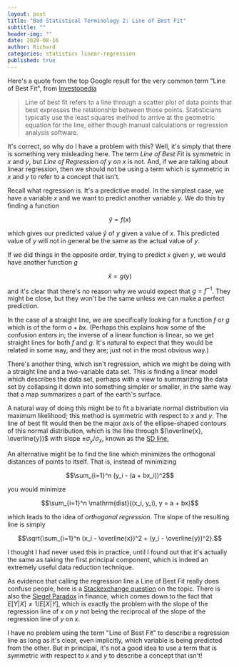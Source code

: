 ```yaml
---
layout: post
title: "Bad Statistical Terminology 2: Line of Best Fit"
subtitle: ""
header-img: ""
date: 2020-08-16
author: Richard
categories: statistics linear-regression
published: true
---
```

Here's a quote from the top Google result for the very common term "Line of Best Fit", from [Investopedia](https://www.mathsisfun.com/data/confidence-interval.html)

>Line of best fit refers to a line through a scatter plot of data points that best expresses the relationship between those points. Statisticians typically use the least squares method to arrive at the geometric equation for the line, either though manual calculations or regression analysis software.

It's correct, so why do I have a problem with this? Well, it's simply that there is something very misleading here. The term *Line of Best Fit* is symmetric in $x$ and $y$, but *Line of Regression of $y$ on $x$* is not. And, if we are talking about linear regression, then we should not be using a term which is symmetric in $x$ and $y$ to refer to a concept that isn't.

Recall what regression is. It's a predictive model. In the simplest case, we have a variable $x$ and we want to predict another variable $y$. We do this by finding a function

$$\hat{y} = f(x)$$

which gives our predicted value $\hat{y}$ of $y$ given a value of $x$. This predicted value of $y$ will not in general be the same as the actual value of $y$.

If we did things in the opposite order, trying to predict $x$ given $y$, we would have another function $g$

$$\hat{x} = g(y)$$

and it's clear that there's no reason why we would expect that $g = f^{-1}$. They might be close, but they won't be the same unless we can make a perfect prediction.

In the case of a straight line, we are specifically looking for a function $f$ or $g$ which is of the form $a + bx$. (Perhaps this explains how some of the confusion enters in; the inverse of a linear function is linear, so we get straight lines for both $f$ and $g$. It's natural to expect that they would be related in some way, and they are; just not in the most obvious way.)

There's another thing, which isn't regression, which we might be doing with a straight line and a two-variable data set. This is finding a linear model which describes the data set, perhaps with a view to summarizing the data set by collapsing it down into something simpler or smaller, in the same way that a map summarizes a part of the earth's surface.

A natural way of doing this might be to fit a bivariate normal distribution via maximum likelihood; this method is symmetric with respect to $x$ and $y$. The line of best fit would then be the major axis of the ellipse-shaped contours of this normal distribution, which is the line through $(\overline{x}, \overline{y})$ with slope $\pm \sigma_y/\sigma_x$, known as the [SD line.](https://www.stat.berkeley.edu/~stark/SticiGui/Text/regression.htm)

An alternative might be to find the line which minimizes the orthogonal distances of points to itself. That is, instead of minimizing

$$\sum_{i=1}^n (y_i - (a + bx_i))^2$$

you would minimize

$$\sum_{i=1}^n \mathrm{dist}((x_i, y_i), y = a + bx)$$

which leads to the idea of *orthogonal regression*. The slope of the resulting line is simply

$$\sqrt{\sum_{i=1}^n (x_i - \overline{x})^2 + (y_i - \overline{y})^2}.$$

I thought I had never used this in practice, until I found out that it's actually the same as taking the first principal component, which is indeed an extremely useful data reduction technique.

As evidence that calling the regression line a Line of Best Fit really does confuse people, here is a [Stackexchange question](https://stats.stackexchange.com/questions/332819/line-of-best-fit-does-not-look-like-a-good-fit-why) on the topic. There is also the [Siegel Paradox](https://en.wikipedia.org/wiki/Siegel%27s_paradox) in finance, which comes down to the fact that $E[Y|X] \neq 1/E[X|Y]$, which is exactly the problem with the slope of the regression line of $x$ on $y$ not being the reciprocal of the slope of the regression line of $y$ on $x$.

I have no problem using the term "Line of Best Fit" to describe a regression line as long as it's clear, even implicitly, which variable is being predicted from the other. But in principal, it's not a good idea to use a term that is symmetric with respect to $x$ and $y$ to describe a concept that isn't!
